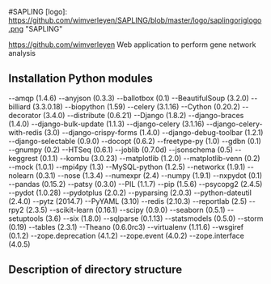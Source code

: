 #SAPLING [logo]: https://github.com/wimverleyen/SAPLING/blob/master/logo/saplingoriglogo.png
"SAPLING"

https://github.com/wimverleyen
Web application to perform gene network analysis

## Installation Python modules

--amqp (1.4.6)
--anyjson (0.3.3)
--ballotbox (0.1)
--BeautifulSoup (3.2.0)
--billiard (3.3.0.18)
--biopython (1.59)
--celery (3.1.16)
--Cython (0.20.2)
--decorator (3.4.0)
--distribute (0.6.21)
--Django (1.8.2)
--django-braces (1.4.0)
--django-bulk-update (1.1.3)
--django-celery (3.1.16)
--django-celery-with-redis (3.0)
--django-crispy-forms (1.4.0)
--django-debug-toolbar (1.2.1)
--django-selectable (0.9.0)
--docopt (0.6.2)
--freetype-py (1.0)
--gdbn (0.1)
--gnumpy (0.2)
--HTSeq (0.6.1)
--joblib (0.7.0d)
--jsonschema (0.5)
--keggrest (0.1.1)
--kombu (3.0.23)
--matplotlib (1.2.0)
--matplotlib-venn (0.2)
--mock (1.0.1)
--mpi4py (1.3)
--MySQL-python (1.2.5)
--networkx (1.9.1)
--nolearn (0.3.1)
--nose (1.3.4)
--numexpr (2.4)
--numpy (1.9.1)
--nxpydot (0.1)
--pandas (0.15.2)
--patsy (0.3.0)
--PIL (1.1.7)
--pip (1.5.6)
--psycopg2 (2.4.5)
--pydot (1.0.28)
--pydotplus (2.0.2)
--pyparsing (2.0.3)
--python-dateutil (2.4.0)
--pytz (2014.7)
--PyYAML (3.10)
--redis (2.10.3)
--reportlab (2.5)
--rpy2 (2.3.5)
--scikit-learn (0.16.1)
--scipy (0.9.0)
--seaborn (0.5.1)
--setuptools (3.6)
--six (1.8.0)
--sqlparse (0.1.13)
--statsmodels (0.5.0)
--storm (0.19)
--tables (2.3.1)
--Theano (0.6.0rc3)
--virtualenv (1.11.6)
--wsgiref (0.1.2)
--zope.deprecation (4.1.2)
--zope.event (4.0.2)
--zope.interface (4.0.5)


## Description of directory structure





